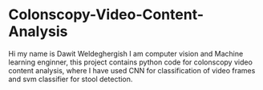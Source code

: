 # Colonscopy-Video-Content-Analysis
Hi my name is Dawit Weldeghergish I am computer vision and Machine learning enginner,
this project contains python code for colonscopy video content 
analysis, where I have used CNN for classification of video frames and svm classifier for stool detection.
